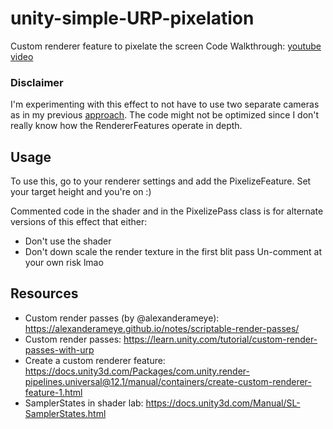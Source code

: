 # unity-simple-URP-pixelation

Custom renderer feature to pixelate the screen
Code Walkthrough: [youtube video](https://youtu.be/nvIyQHbhTJE)

### Disclaimer
I'm experimenting with this effect to not have to use two separate cameras as in my previous [approach](https://github.com/itsPeetah/PixelatedCamera).
The code might not be optimized since I don't really know how the RendererFeatures operate in depth.

## Usage
To use this, go to your renderer settings and add the PixelizeFeature. Set your target height and you're on :)

Commented code in the shader and in the PixelizePass class is for alternate versions of this effect that either:
- Don't use the shader
- Don't down scale the render texture in the first blit pass
Un-comment at your own risk lmao

## Resources
- Custom render passes (by @alexanderameye): https://alexanderameye.github.io/notes/scriptable-render-passes/
- Custom render passes: https://learn.unity.com/tutorial/custom-render-passes-with-urp
- Create a custom renderer feature: https://docs.unity3d.com/Packages/com.unity.render-pipelines.universal@12.1/manual/containers/create-custom-renderer-feature-1.html
- SamplerStates in shader lab: https://docs.unity3d.com/Manual/SL-SamplerStates.html

